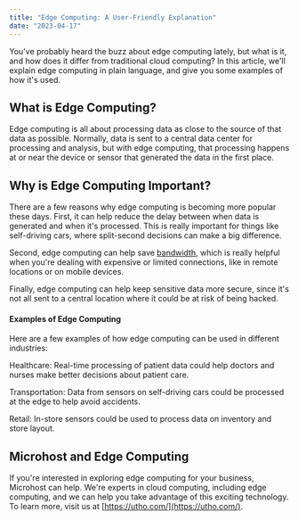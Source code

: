 ```yaml
---
title: "Edge Computing: A User-Friendly Explanation"
date: "2023-04-17"
---
```


You've probably heard the buzz about edge computing lately, but what is it, and how does it differ from traditional cloud computing? In this article, we'll explain edge computing in plain language, and give you some examples of how it's used.

## **What is Edge Computing?**

Edge computing is all about processing data as close to the source of that data as possible. Normally, data is sent to a central data center for processing and analysis, but with edge computing, that processing happens at or near the device or sensor that generated the data in the first place.

## **Why is Edge Computing Important?**

There are a few reasons why edge computing is becoming more popular these days. First, it can help reduce the delay between when data is generated and when it's processed. This is really important for things like self-driving cars, where split-second decisions can make a big difference.

Second, edge computing can help save [bandwidth](https://www.investopedia.com/terms/b/bandwidth.asp), which is really helpful when you're dealing with expensive or limited connections, like in remote locations or on mobile devices.

Finally, edge computing can help keep sensitive data more secure, since it's not all sent to a central location where it could be at risk of being hacked.

#### **Examples of Edge Computing**

Here are a few examples of how edge computing can be used in different industries:

Healthcare: Real-time processing of patient data could help doctors and nurses make better decisions about patient care.

Transportation: Data from sensors on self-driving cars could be processed at the edge to help avoid accidents.

Retail: In-store sensors could be used to process data on inventory and store layout.

## **Microhost and Edge Computing**

If you're interested in exploring edge computing for your business, Microhost can help. We're experts in cloud computing, including edge computing, and we can help you take advantage of this exciting technology. To learn more, visit us at [https://utho.com/](https://utho.com/).
